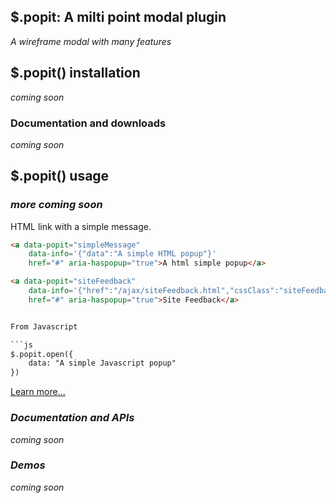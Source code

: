 ## $.popit: A milti point modal plugin
*A wireframe modal with many features*

## $.popit() installation
*coming soon*

### Documentation and downloads

*coming soon*

## $.popit() usage

### _more coming soon_

HTML link with a simple message.

```html
<a data-popit="simpleMessage"
	data-info='{"data":"A simple HTML popup"}'
	href="#" aria-haspopup="true">A html simple popup</a>
```

```html
<a data-popit="siteFeedback"
	data-info='{"href":"/ajax/siteFeedback.html","cssClass":"siteFeedbackModal"}'
	href="#" aria-haspopup="true">Site Feedback</a>


From Javascript

```js
$.popit.open({
	data: "A simple Javascript popup"
})
```

[Learn more...](http://www.lessminded.com/)

### _Documentation and APIs_

*coming soon*

### _Demos_

*coming soon*
